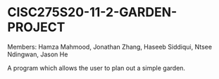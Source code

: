 # CISC275S20-11-2-GARDEN-PROJECT
Members: Hamza Mahmood, Jonathan Zhang, Haseeb Siddiqui, Ntsee Ndingwan, Jason He

A program which allows the user to plan out a simple garden. 
